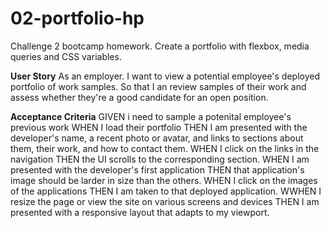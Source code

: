 # 02-portfolio-hp
Challenge 2 bootcamp homework. Create a portfolio with flexbox, media queries and CSS variables.

**User Story**
As an employer.
I want to view a potential employee's deployed portfolio of work samples. 
So that I an review samples of their work and assess whether they're a good candidate for an open position. 

**Acceptance Criteria**
GIVEN i need to sample a potenital employee's previous work
WHEN I load their portfolio
THEN I am presented with the developer's name, a recent photo or avatar, and links to sections about them, their work, and how to contact them.
WHEN I click on the links in the navigation
THEN the UI scrolls to the corresponding section.
WHEN I am presented with the developer's first application
THEN that application's image should be larder in size than the others.
WHEN I click on the images of the applications
THEN I am taken to that deployed application.
WWHEN I resize the page or view the site on various screens and devices
THEN I am presented with a responsive layout that adapts to my viewport.
